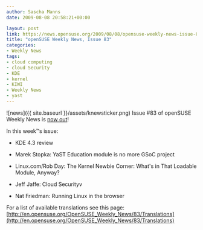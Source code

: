 ```yaml
---
author: Sascha Manns
date: 2009-08-08 20:58:21+00:00

layout: post
link: https://news.opensuse.org/2009/08/08/opensuse-weekly-news-issue-83/
title: "openSUSE Weekly News, Issue 83"
categories:
- Weekly News
tags:
- cloud computing
- cloud Security
- KDE
- kernel
- KIWI
- Weekly News
- yast
---
```

![news]({{ site.baseurl }}/assets/knewsticker.png) Issue #83 of openSUSE Weekly News is [now out](http://en.opensuse.org/OpenSUSE_Weekly_News/83)!

In this week™s issue:



	
  * KDE 4.3 review 

	
  * Marek Stopka: YaST Education module is no more GSoC project 

	
  * Linux.com/Rob Day: The Kernel Newbie Corner: What's in That Loadable Module, Anyway?

	
  * Jeff Jaffe: Cloud Securityv

	
  * Nat Friedman: Running Linux in the browser


For a list of available translations see this page:
[http://en.opensuse.org/OpenSUSE_Weekly_News/83/Translations](http://en.opensuse.org/OpenSUSE_Weekly_News/83/Translations)		
